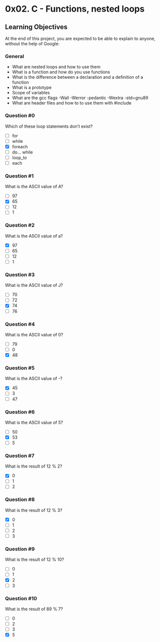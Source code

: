 # 0x02. C - Functions, nested loops
## Learning Objectives
At the end of this project, you are expected to be able to explain to anyone, without the help of Google:

### General
* What are nested loops and how to use them
* What is a function and how do you use functions
* What is the difference between a declaration and a definition of a function
* What is a prototype
* Scope of variables
* What are the gcc flags -Wall -Werror -pedantic -Wextra -std=gnu89
* What are header files and how to to use them with #include
### Question #0
Which of these loop statements don’t exist?
- [ ] for
- [ ] while
- [x] foreach
- [ ] do... while
- [ ] loop_to
- [ ] each
### Question #1
What is the ASCII value of A?
- [ ] 97
- [x] 65
- [ ] 12
- [ ] 1
### Question #2
What is the ASCII value of a?
- [x] 97
- [ ] 65
- [ ] 12
- [ ] 1
### Question #3
What is the ASCII value of J?
- [ ] 70
- [ ] 72
- [x] 74
- [ ] 76
### Question #4
What is the ASCII value of 0?
- [ ] 79
- [ ] 0
- [x] 48
### Question #5
What is the ASCII value of -?
- [x] 45
- [ ] 3
- [ ] 47
### Question #6
What is the ASCII value of 5?
- [ ] 50
- [x] 53
- [ ] 5
### Question #7
What is the result of 12 % 2?
- [x] 0
- [ ] 1
- [ ] 2
### Question #8
What is the result of 12 % 3?
- [x] 0
- [ ] 1
- [ ] 2
- [ ] 3
### Question #9
What is the result of 12 % 10?
- [ ] 0
- [ ] 1
- [x] 2
- [ ] 3
### Question #10
What is the result of 89 % 7?
- [ ] 0
- [ ] 2
- [ ] 3
- [x] 5
